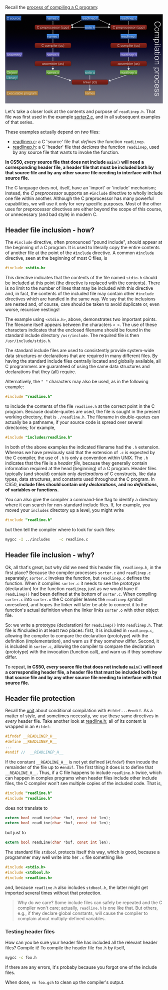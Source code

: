 Recall the [process of compiling a C program](https://github.com/cs50dartmouth21FS1/home/blob/main/knowledge/units/c-compile.md):

![](media/c-compile/compilation.png)

Let's take a closer look at the contents and purpose of `readlinep.h`.
That file was first used in the example [sorter2.c](https://github.com/cs50dartmouth21FS1/examples/blob/main/sorter2.c), and in all subsequent examples of that series.

These examples actually depend on *two* files:

* [readlinep.c](https://github.com/cs50dartmouth21FS1/examples/blob/main/readlinep.c): a C 'source' file that *defines* the function `readLinep`.
* [readlinep.h](https://github.com/cs50dartmouth21FS1/examples/blob/main/readlinep.h): a C 'header' file that *declares* the function `readLinep`, used by any source file that wants to invoke the function.

**In CS50, *every* source file that does not include `main()` will need a corresponding header file, a header file that must be included both by that source file and by any other source file needing to interface with that source file.**

The C language does not, itself, have an 'import' or 'include' mechanism; instead, the *C preprocessor* supports an `#include` directive to wholly include one file within another.
Although the C preprocessor has many powerful capabilities, we will use it only for very specific purposes.
Most of the other uses for preprocessor directives are either beyond the scope of this course, or unnecessary (and bad style) in modern C.

## Header file inclusion - how?

The `#include` directive, often pronounced "pound include", should appear at the beginning of a C program.
It is used to literally copy the entire contents of another file at the point of the `#include` directive.
A common `#include` directive, seen at the beginning of most C files, is

```c
#include <stdio.h>
```

This directive indicates that the contents of the file named `stdio.h` should be included at this point (the directive is replaced with the contents).
There is no limit to the number of lines that may be included with this directive and, in fact, the contents of the included file may contain other `#include` directives which are handled in the same way.
We say that the inclusions are nested and, of course, care should be taken to avoid duplicate or, even worse, recursive nestings!

The example using `<stdio.h>`, above, demonstrates two important points.
The filename itself appears between the characters `< >`.
The use of these characters indicates that the enclosed filename should be found in the standard include directory `/usr/include`.
The required file is then `/usr/include/stdio.h`.

The standard include files are used to consistently provide system-wide data structures or declarations that are required in many different files.
By having the standard include files centrally located and globally available, all C programmers are guaranteed of using the same data structures and declarations that they (all) require.

Alternatively, the `" "` characters may also be used, as in the following example:

```c
#include "readline.h"
```

to include the contents of the file `readline.h` at the correct point in the C program.
Because double-quotes are used, the file is sought in the present working directory, that is `./readline.h`.
The filename in double-quotes can actually be a pathname, if your source code is spread over several directories; for example,

```c
#include "includes/readline.h"
```

In both of the above examples the indicated filename had the `.h` extension.
Whereas we have previously said that the extension of `.c` is expected by the C compiler, the use of `.h` is only a convention within UNIX.
The `.h` indicates that the file is a *header file*, because they generally contain information required at the head (beginning) of a C program.
Header files typically (and should) contain only *declarations* of C constructs, like data types, data structures, and constants used throughout the C program.
In CS50, **include files should contain only *declarations*, and no *definitions*, of variables or functions.**

You can also give the compiler a command-line flag to identify a directory where it can search for non-standard include files.
If, for example, you moved your `includes` directory up a level, you might write

```c
#include "readline.h"
```
but then tell the compiler where to look for such files:

```bash
mygcc -I ../includes    -c readline.c
```

## Header file inclusion - why?

Ok, all that's great, but why did we need this header file, `readlinep.h`, in the first place?
Because the compiler processes `sorter.c` and `readlinep.c` separately; `sorter.c` invokes the function, but `readlinep.c` defines the function.
When it compiles `sorter.c` it needs to see the *prototype* (declaration) for the function `readLinep`, just as we would have if `readLinep()` had been defined at the bottom of `sorter.c`.
When compiling `sorter.c` into `sorter.o` the C compiler leaves the `readlinep` symbol unresolved, and hopes the linker will later be able to connect it to the function's actual definition when the linker links `sorter.o` with other object file.

So: we write a prototype (declaration) for `readLinep()` into `readlinep.h`.
That file is #included in at least *two* places:
first, it is included in `readlinep.c`, allowing the compiler to compare the declaration (prototype) with the definition (implementation), and warn us if they somehow differ.
Second, it is included in `sorter.c`, allowing the compiler to compare the declaration (prototype) with the invocation (function call), and warn us if they somehow differ.

To repeat,
**in CS50, *every* source file that does not include `main()` will need a corresponding header file, a header file that must be included both by that source file and by any other source file needing to interface with that source file.**

## Header file protection

Recall the [unit](https://github.com/cs50dartmouth21FS1/home/blob/main/knowledge/units/c-conditional-compilation.md) about conditional compilation with `#ifdef...#endif`.
As a matter of style, and sometimes necessity, we use these same directives in *every* header file.
Take another look at [readline.h](https://github.com/cs50dartmouth21FS1/examples/blob/main/readline.h); all of its content is wrapped in an `#ifdef`:

```c
#ifndef __READLINEP_H__
#define __READLINEP_H__
...
#endif //  __READLINEP_H__
```


If the constant `__READLINE_H__` is not yet defined (`#ifndef`) then incude the remainder of the file up to `#endif`.
The first thing it does is to define that `__READLINE_H__`.
Thus, if a C file happens to include `readline.h` twice, which can happen in complex programs when header files include other include files, the C compiler won't see multiple copies of the included code.
That is,

```c
#include "readline.h"
#include "readline.h"
```

does not translate to

```c
extern bool readLine(char *buf, const int len);
extern bool readLine(char *buf, const int len);
```

but just to

```c
extern bool readLine(char *buf, const int len);
```

The standard file `stdbool` protects itself this way, which is good, because a programmer may well write into her `.c` file something like

```c
#include <stdio.h>
#include <stdbool.h>
#include <readline.h>
```

and, because `readline.h` also includes `stdbool.h`, the latter might get imported several times without that protection.

> Why do we care?
> Some include files can safely be repeated and the C compiler won't care; actually, `readline.h` is one like that.
> But others, e.g., if they declare global constants, will cause the compiler to complain about multiply-defined variables.


### Testing header files

How can you be sure your header file has included all the relevant header files?
Compile it!
To compile the header file `foo.h` by itself,

```bash
mygcc -c foo.h
```

If there are any errors, it's probaby because you forgot one of the include files.

When done, `rm foo.gch` to clean up the compiler's output.

